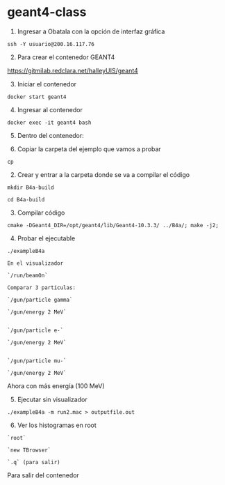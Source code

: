 # geant4-class

1. Ingresar a Obatala con la opción de interfaz gráfica

`ssh -Y usuario@200.16.117.76`

2. Para crear el contenedor GEANT4 

https://gitmilab.redclara.net/halleyUIS/geant4

3. Iniciar el contenedor

`docker start geant4`

4. Ingresar al contenedor

`docker exec -it geant4 bash`

5. Dentro del contenedor:

  1. Copiar la carpeta del ejemplo que vamos a probar
  
  `cp `
  
  2. Crear y entrar a la carpeta donde se va a compilar el código

  `mkdir B4a-build`
  
  `cd B4a-build`

  3. Compilar código

  `cmake -DGeant4_DIR=/opt/geant4/lib/Geant4-10.3.3/ ../B4a/; make -j2;`

  4. Probar el ejecutable

  `./exampleB4a`

    En el visualizador
    
    `/run/beamOn`
    
    Comparar 3 partículas:
    
    `/gun/particle gamma`
    
    `/gun/energy 2 MeV`


    `/gun/particle e-`
    
    `/gun/energy 2 MeV`


    `/gun/particle mu-`

    `/gun/energy 2 MeV`

Ahora con más energía (100 MeV)

  5. Ejecutar sin visualizador
  
  `./exampleB4a -m run2.mac > outputfile.out`
  
  6. Ver los histogramas en root
  
    `root`

    `new TBrowser`
    
    `.q` (para salir)
   
 Para salir del contenedor 

